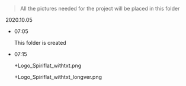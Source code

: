 > All the pictures needed for the project will be placed in this folder

2020.10.05

- 07:05 

  This folder is created

- 07:15 

  +Logo_Spiriflat_withtxt.png

  +Logo_Spiriflat_withtxt_longver.png

